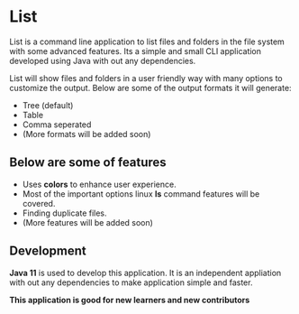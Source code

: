 # List
List is a command line application to list files and folders in the file system with some advanced features. Its a simple and small CLI application developed using Java with out any dependencies.

List will show files and folders in a user friendly way with many options to customize the output. Below are some of the output formats it will generate:
* Tree (default)
* Table
* Comma seperated
* (More formats will be added soon)

## Below are some of features

* Uses **colors** to enhance user experience.
* Most of the important options linux **ls** command features will be covered.
* Finding duplicate files.
* (More features will be added soon)

## Development

**Java 11** is used to develop this application. It is an independent appliation with out any dependencies to make application simple and faster.

**This application is good for new learners and new contributors**
